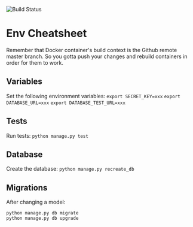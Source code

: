 ![Build Status](https://travis-ci.org/neilb14/flask-microservices-users.svg?branch=master)

# Env Cheatsheet
Remember that Docker container's build context is the Github remote master branch. So you gotta push your changes and rebuild containers in order for them to work.

## Variables
Set the following environment variables:
```export SECRET_KEY=xxx```
```export DATABASE_URL=xxx```
```export DATABASE_TEST_URL=xxx```

## Tests
Run tests:
```python manage.py test```

## Database
Create the database:
```python manage.py recreate_db```

## Migrations
After changing a model:
```
python manage.py db migrate
python manage.py db upgrade
```
